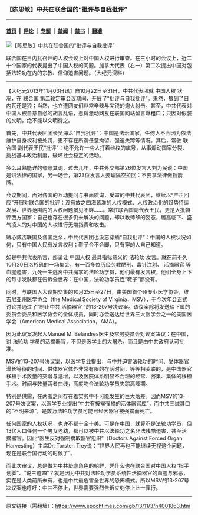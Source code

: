 ### 【陈思敏】中共在联合国的“批评与自我批评”

---

#### [首页](../../../..?n4001863) &nbsp;|&nbsp; [评论](../../../../../epoch-comment?n4001863) &nbsp;|&nbsp; [专题](../../../../../epoch-special?n4001863) &nbsp;|&nbsp; [禁闻](../../../../../epoch-news?n4001863) &nbsp;|&nbsp; [禁书](../../../../../books?n4001863) &nbsp;|&nbsp; [翻墙](https://github.com/gfw-breaker/nogfw/blob/master/README.md?n4001863)


<div><img alt="【陈思敏】中共在联合国的“批评与自我批评”" class="attachment-djy_600_400 size-djy_600_400 wp-post-image" src="https://i.epochtimes.com/assets/uploads/2013/11/1311030617202039-600x400.jpg"/>
<div class="caption">
 <p>
  联合国在日内瓦召开的人权会议上对中国人权进行审查。在三小时的会议上，近二十个国家的代表提出了中国人权的问题。加拿大代表（右一）第二次提出中国对包括法轮功在内的宗教、信仰迫害问题。（大纪元资料）
 </p>
</div></div><hr/><div class="post_content" id="artbody" itemprop="articleBody">
 <!-- article content begin -->
 <p>
  【大纪元2013年11月03日讯】自10月22日至31日，中共代表团就
  <ok href="https://www.epochtimes.com/gb/tag/%E4%B8%AD%E5%9B%BD%E4%BA%BA%E6%9D%83.html">
   中国人权
  </ok>
  状况，在
  <ok href="https://www.epochtimes.com/gb/tag/%E8%81%94%E5%90%88%E5%9B%BD.html">
   联合国
  </ok>
  第二轮定审会议期间，开展了“批评与自我批评”。果然，狼到了日内瓦还是狼；当然，也立遭网友们非常辛辣与尖锐的炮火射击。甚至，中共代表对中国人权自意自必的胡言乱语，惹得激动网友在联国网站留言爆粗口；只因对假装的文明，绝不能以文明待之。
 </p>
 <p>
  首先，中共代表团团长吴海龙“自我批评”：中国是法治国家，任何人不会因为依法维护自身权利被处罚，更不存在所谓任意拘留、强迫失踪等情况。其后，常驻
  <ok href="https://www.epochtimes.com/gb/tag/%E8%81%94%E5%90%88%E5%9B%BD.html">
   联合国
  </ok>
  副代表王民“批评”：绝不允许一些人打着维权的旗号，从事煽动国家分裂、挑战基本政治制度，破坏社会稳定的活动。
 </p>
 <p>
  多么耳熟能详的夸夸其词，过去几年，中共外交部第26位发言人刘为民说：中国是讲法律的国家，另一场合，第23位发言人姜瑜隔空拉回：不要拿法律做挡箭牌。
 </p>
 <p>
  会议期间，面对各国的互动提问与书面质询，受审的中共代表团，继续以“严正回应”开展对联合国的批评：没有放之四海皆准的人权模式、人权政治化的趋势持续发展、世界范围内的人权问题屡见不鲜……。常驻联合国副代表王民，更是大批特评西方国家：自己也存在很多仍未解决的问题，却以教师爷的姿态，居高临下、盛气凌人的对中国的人权进行无端指责和攻击。
 </p>
 <p>
  贼心臧否联国及各国之余，中共代表团也没忘穿插“自我批评”：中国的人权状况如何，只有中国人民有发言权利；鞋子合不合脚，只有穿的人自己知道。
 </p>
 <p>
  如是中共代表所言，那请让
  <ok href="https://www.epochtimes.com/gb/tag/%E4%B8%AD%E5%9B%BD%E4%BA%BA%E6%9D%83.html">
   中国人权
  </ok>
  最具指标意义的
  <ok href="https://www.epochtimes.com/gb/tag/%E6%B3%95%E8%BD%AE%E5%8A%9F.html">
   法轮功
  </ok>
  发言。就在前不久10月20日洛杉矶的一场集会，有一百多位历经劳教酷刑、毒针注射、
  <ok href="https://www.epochtimes.com/gb/tag/%E6%B4%BB%E6%91%98%E5%99%A8%E5%AE%98.html">
   活摘器官
  </ok>
  等血腥迫害，九死一生逃离中共魔掌的法轮功学员，他们最有发言权，他们全身上下的每寸发肤都在告诉全世界：在中国，法轮功学员连“鞋子”都没有。
 </p>
 <p>
  同时，与联国人大议期交集的10月25日至27日，由美国首个州专业医学协会，维吉尼亚州医学协会（the Medical Society of Virginia，MSV），于今次年会正式讨论并通过了“制止中共
  <ok href="https://www.epochtimes.com/gb/tag/%E6%B4%BB%E6%91%98%E5%99%A8%E5%AE%98.html">
   活摘器官
  </ok>
  ”的13-207号决议案。该议案除将发送给下属的委员会委员和医学协会的全体成员，同时亦会送达给世界三大医学会之一的美国医学会（American Medical Association，AMA）。
 </p>
 <p>
  因为此议案发起人Manuel M. Belandres医生及常务委员会对议案决议：在中国，对
  <ok href="https://www.epochtimes.com/gb/tag/%E6%B3%95%E8%BD%AE%E5%8A%9F.html">
   法轮功
  </ok>
  学员的活摘器官，不但是医学上的大屠杀，而且是由中共政府认可批准。
 </p>
 <p>
  MSV的13-207号决议案，以医学专业提出，与中共迫害法轮功的时间、受体器官漫长等待的时间、供体器官体外非常有限的存活时间，等等相关联的，是中国器官移植手术数量的突增与遽增，以及医院体系明显不合理的经常、密集、集体的移植手术。时间与数量两者曲线，高度吻合法轮功学员失踪高峰期。
 </p>
 <p>
  特别是供需，在两者之间存在着实务中不可能发生的巨大落差。因而MSV的13-207号决议案，以医学专业提出“中共有按需强摘的活体器官库”，而中共三缄其口的“不明来源”，是数万法轮功学员可能已经因器官被强摘而死亡。
 </p>
 <p>
  任何国家的人权状况，也许不都十全十美。可是在中国，就算不是法轮功学员，但13亿人口任何一个男女老幼，都可以被中共以法轮功之名非法残酷迫害，甚至活摘器官。因此“医生反对强制摘取器官组织”（Doctors Against Forced Organ Harvesting）主席Dr. Torsten Trey说：“世界人民再也不能继续无视这个问题，现在是联合国行动的时候了”。
 </p>
 <p>
  而此次审议，总是做为中共垫底角色的朝鲜，凭什么也在联合国对中国人权“指手划脚”、“说三道四”？就是因为中共对法轮功学员系统性活摘器官的血腥与邪恶，实在是人类前所未有，也是中共最危害全世界的恐怖模式。所以MSV的13-207号决议案也呼吁：中共不停止，世界需要强烈告诉立刻停止此一罪行。
 </p>
 <p>
  <!-- article content end -->
  <div id="below_article_ad">
  </div>
 </p>
</div>


---

原文链接（需翻墙）：https://www.epochtimes.com/gb/13/11/3/n4001863.htm